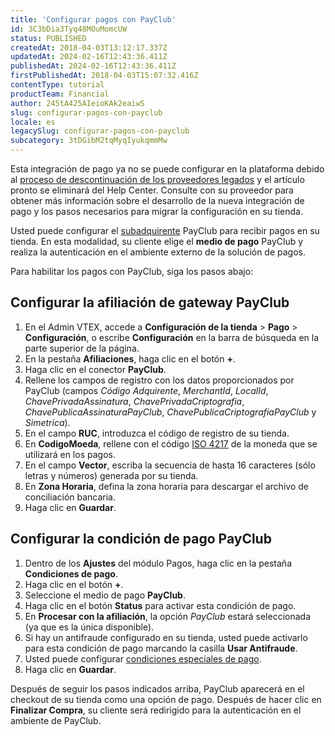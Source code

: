 ```yaml
---
title: 'Configurar pagos con PayClub'
id: 3C3bDia3Tyq48MOuMomcUW
status: PUBLISHED
createdAt: 2018-04-03T13:12:17.337Z
updatedAt: 2024-02-16T12:43:36.411Z
publishedAt: 2024-02-16T12:43:36.411Z
firstPublishedAt: 2018-04-03T15:07:32.416Z
contentType: tutorial
productTeam: Financial
author: 245tA425AIeioKAk2eaiwS
slug: configurar-pagos-con-payclub
locale: es
legacySlug: configurar-pagos-con-payclub
subcategory: 3tDGibM2tqMyqIyukqmmMw
---
```


<div class="alert alert-danger">Esta integración de pago ya no se puede configurar en la plataforma debido al <a href="https://help.vtex.com/es/announcements/descontinuacion-de-conectores-de-pago-legados-en-2024--4R5YIjUu1IWkiOHzXtQU14">proceso de descontinuación de los proveedores legados</a> y el artículo pronto se eliminará del Help Center. Consulte con su proveedor para obtener más información sobre el desarrollo de la nueva integración de pago y los pasos necesarios para migrar la configuración en su tienda.</div>

Usted puede configurar el [subadquirente](/es/tutorial/que-es-un-subadquirente) PayClub para recibir pagos en su tienda. En esta modalidad, su cliente elige el __medio de pago__ PayClub y realiza la autenticación en el ambiente externo de la solución de pagos.

Para habilitar los pagos con PayClub, siga los pasos abajo:

## Configurar la afiliación de gateway PayClub
1. En el Admin VTEX, accede a **Configuración de la tienda** > **Pago** > **Configuración**, o escribe **Configuración** en la barra de búsqueda en la parte superior de la página.
2. En la pestaña __Afiliaciones__, haga clic en el botón __+__.
3. Haga clic en el conector __PayClub__.
4. Rellene los campos de registro con los datos proporcionados por PayClub (campos _Código Adquirente_, _MerchantId_, _LocalId_, _ChavePrivadaAssinatura_, _ChavePrivadaCriptografia_, _ChavePublicaAssinaturaPayClub_, _ChavePublicaCriptografiaPayClub_ y _Simetrica_).
5. En el campo __RUC__, introduzca el código de registro de su tienda.
6. En __CodigoMoeda__, rellene con el código [ISO 4217](https://es.wikipedia.org/wiki/ISO_4217) de la moneda que se utilizará en los pagos.
7. En el campo __Vector__, escriba la secuencia de hasta 16 caracteres (sólo letras y números) generada por su tienda.
8. En __Zona Horaria__, defina la zona horaria para descargar el archivo de conciliación bancaria.
9. Haga clic en __Guardar__.

## Configurar la condición de pago PayClub
1. Dentro de los __Ajustes__ del módulo Pagos, haga clic en la pestaña __Condiciones de pago__.
2. Haga clic en el botón __+__.
3. Seleccione el medio de pago __PayClub__.
4. Haga clic en el botón __Status__ para activar esta condición de pago.
5. En __Procesar con la afiliación__, la opción _PayClub_ estará seleccionada (ya que es la única disponible).
6. Si hay un antifraude configurado en su tienda, usted puede activarlo para esta condición de pago marcando la casilla __Usar Antifraude__.
7. Usted puede configurar [condiciones especiales de pago](/es/tutorial/condiciones-especiales).
8. Haga clic en __Guardar__.

Después de seguir los pasos indicados arriba, PayClub aparecerá en el checkout de su tienda como una opción de pago. Después de hacer clic en __Finalizar Compra__, su cliente será redirigido para la autenticación en el ambiente de PayClub.

